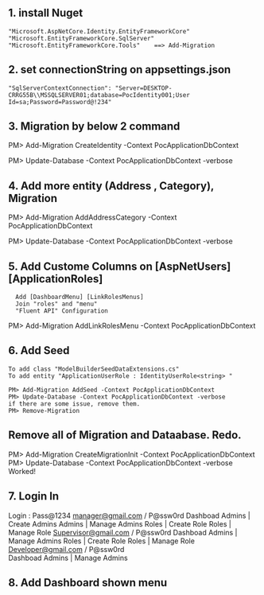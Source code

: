 ﻿## 1. install Nuget
	"Microsoft.AspNetCore.Identity.EntityFrameworkCore"
	"Microsoft.EntityFrameworkCore.SqlServer"
	"Microsoft.EntityFrameworkCore.Tools"    ==> Add-Migration

## 2. set connectionString on appsettings.json
	"SqlServerContextConnection": "Server=DESKTOP-CRRG55B\\MSSQLSERVER01;database=PocIdentity001;User Id=sa;Password=Password@!234"

## 3. Migration by below 2 command
PM> Add-Migration CreateIdentity -Context PocApplicationDbContext

PM> Update-Database -Context PocApplicationDbContext -verbose


## 4. Add more entity (Address , Category), Migration

PM> Add-Migration AddAddressCategory -Context PocApplicationDbContext

PM> Update-Database -Context PocApplicationDbContext -verbose

## 5. Add Custome Columns on [AspNetUsers] [ApplicationRoles] 
      Add [DashboardMenu] [LinkRolesMenus] 
	  Join "roles" and "menu"
	  "Fluent API" Configuration

PM> Add-Migration AddLinkRolesMenu -Context PocApplicationDbContext


## 6. Add Seed
	To add class "ModelBuilderSeedDataExtensions.cs"
	To add entity "ApplicationUserRole : IdentityUserRole<string> "

	PM> Add-Migration AddSeed -Context PocApplicationDbContext
	PM> Update-Database -Context PocApplicationDbContext -verbose
	if there are some issue, remove them.
	PM> Remove-Migration 

## Remove all of Migration and Dataabase. Redo.
PM> Add-Migration CreateMigrationInit -Context PocApplicationDbContext
PM> Update-Database -Context PocApplicationDbContext -verbose
Worked!

## 7. Login In

Login :  Pass@1234
manager@gmail.com / P@ssw0rd
				Dashboad 
						Admins | Create Admins
						Admins | Manage Admins
						Roles  | Create Role
						Roles  | Manage Role
Supervisor@gmail.com  / P@ssw0rd 
				Dashboad 
						Admins | Manage Admins
						Roles  | Create Role
						Roles  | Manage Role
Developer@gmail.com / P@ssw0rd  
				Dashboad 
					  Admins | Manage Admins

## 8. Add Dashboard shown menu

